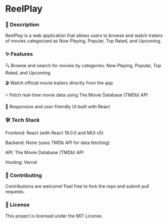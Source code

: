 # ReelPlay

### 📖 Description

ReelPlay is a web application that allows users to browse and watch trailers of movies categorized as Now Playing, Popular, Top Rated, and Upcoming.

### ✨ Features

🔍 Browse and search for movies by categories: Now Playing, Popular, Top Rated, and Upcoming

🎬 Watch official movie trailers directly from the app

⚡ Fetch real-time movie data using The Movie Database (TMDb) API

📱 Responsive and user-friendly UI built with React

### 🛠 Tech Stack

Frontend: React (with React 19.0.0 and MUI v5)

Backend: None (uses TMDb API for data fetching)

API: The Movie Database (TMDb) API

Hosting: Vercel

### 🤝 Contributing

Contributions are welcome! Feel free to fork the repo and submit pull requests.

### 📜 License

This project is licensed under the MIT License.

